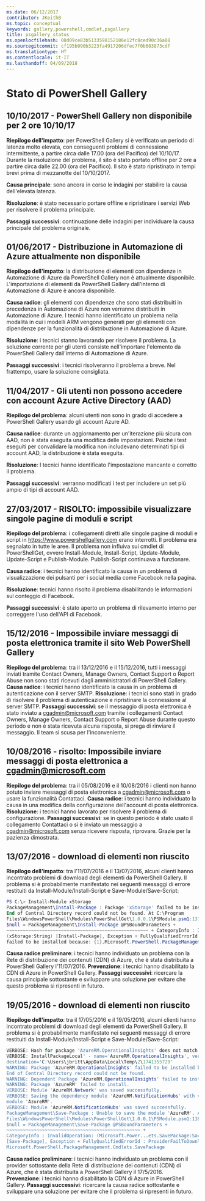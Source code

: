 ```yaml
---
ms.date: 06/12/2017
contributor: JKeithB
ms.topic: conceptual
keywords: gallery,powershell,cmdlet,psgallery
title: psgallery_status
ms.openlocfilehash: 08d09ce83b5133598152186e12fc8ced90c36a88
ms.sourcegitcommit: cf195b090b3223fa4917206dfec7f0b603873cdf
ms.translationtype: HT
ms.contentlocale: it-IT
ms.lasthandoff: 04/09/2018
---
```

<a name="powershell-gallery-status"></a>Stato di PowerShell Gallery
=========================
## <a name="10102017---powershell-gallery-unavailable-for-2-hours-101017"></a>10/10/2017 - PowerShell Gallery non disponibile per 2 ore 10/10/17

__Riepilogo dell'impatto__: per PowerShell Gallery si è verificato un periodo di latenza molto elevata, con conseguenti problemi di connessione intermittente, a partire circa dalle 17.00 (ora del Pacifico) del 10/10/17. Durante la risoluzione del problema, il sito è stato portato offline per 2 ore a partire circa dalle 22.00 (ora del Pacifico). Il sito è stato ripristinato in tempi brevi prima di mezzanotte del 10/10/2017.

__Causa principale__: sono ancora in corso le indagini per stabilire la causa dell'elevata latenza.

__Risoluzione__: è stato necessario portare offline e ripristinare i servizi Web per risolvere il problema principale.

__Passaggi successivi__: continuazione delle indagini per individuare la causa principale del problema originale.

## <a name="06012017---deploy-to-azure-automation-currently-unavailable"></a>01/06/2017 - Distribuzione in Automazione di Azure attualmente non disponibile

__Riepilogo dell'impatto__: la distribuzione di elementi con dipendenze in Automazione di Azure da PowerShell Gallery non è attualmente disponibile.  L'importazione di elementi da PowerShell Gallery dall'interno di Automazione di Azure è ancora disponibile.

__Causa radice__: gli elementi con dipendenze che sono stati distribuiti in precedenza in Automazione di Azure non verranno distribuiti in Automazione di Azure. I tecnici hanno identificato un problema nella modalità in cui i modelli ARM vengono generati per gli elementi con dipendenze per la funzionalità di distribuzione in Automazione di Azure.

__Risoluzione__: i tecnici stanno lavorando per risolvere il problema.  La soluzione corrente per gli utenti consiste nell'importare l'elemento da PowerShell Gallery dall'interno di Automazione di Azure.

__Passaggi successivi__: i tecnici risolveranno il problema a breve.  Nel frattempo, usare la soluzione consigliata.


## <a name="04112017---users-unable-to-log-in-with-azure-active-directory-aad-accounts"></a>11/04/2017 - Gli utenti non possono accedere con account Azure Active Directory (AAD)

__Riepilogo del problema__: alcuni utenti non sono in grado di accedere a PowerShell Gallery usando gli account Azure AD.

__Causa radice__: durante un aggiornamento per un'iterazione più sicura con AAD, non è stata eseguita una modifica delle impostazioni.
Poiché i test eseguiti per convalidare la modifica non includevano determinati tipi di account AAD, la distribuzione è stata eseguita.

__Risoluzione__: I tecnici hanno identificato l'impostazione mancante e corretto il problema.

__Passaggi successivi__: verranno modificati i test per includere un set più ampio di tipi di account AAD.

## <a name="03272017---resolved-unable-to-see-individual-module-and-script-pages"></a>27/03/2017 - RISOLTO: impossibile visualizzare singole pagine di moduli e script

__Riepilogo del problema__: i collegamenti diretti alle singole pagine di moduli e script in https://www.powershellgallery.com erano interrotti. Il problema era segnalato in tutte le aree. Il problema non influiva sui cmdlet di PowerShellGet, ovvero Install-Module, Install-Script, Update-Module, Update-Script e Publish-Module. Publish-Script continuava a funzionare.

__Causa radice__: i tecnici hanno identificato la causa in un problema di visualizzazione dei pulsanti per i social media come Facebook nella pagina.

__Risoluzione__: tecnici hanno risolto il problema disabilitando le informazioni sul conteggio di Facebook.

__Passaggi successivi__: è stato aperto un problema di rilevamento interno per correggere l'uso dell'API di Facebook.

## <a name="12152016---unable-to-send-emails-via-powershellgallery-website"></a>15/12/2016 - Impossibile inviare messaggi di posta elettronica tramite il sito Web PowerShell Gallery

__Riepilogo del problema__: tra il 13/12/2016 e il 15/12/2016, tutti i messaggi inviati tramite Contact Owners, Manage Owners, Contact Support o Report Abuse non sono stati ricevuti dagli amministratori di PowerShell Gallery.
__Causa radice__: i tecnici hanno identificato la causa in un problema di autenticazione con il server SMTP.
__Risoluzione__: i tecnici sono stati in grado di risolvere il problema di autenticazione e ripristinare la connessione al server SMTP.
__Passaggi successivi__: se il messaggio di posta elettronica è stato inviato a cgadmin@microsoft.com tramite i collegamenti Contact Owners, Manage Owners, Contact Support o Report Abuse durante questo periodo e non è stata ricevuta alcuna risposta, si prega di rinviare il messaggio. Il team si scusa per l'inconveniente.



## <a name="8102016---resolved-unable-to-send-emails-to-cgadminmicrosoftcom"></a>10/08/2016 - risolto: Impossibile inviare messaggi di posta elettronica a cgadmin@microsoft.com

__Riepilogo del problema__: tra il 05/08/2016 e il 10/08/2016 i clienti non hanno potuto inviare messaggi di posta elettronica a cgadmin@microsoft.com o usare la funzionalità Contattaci.
__Causa radice__: i tecnici hanno individuato la causa in una modifica della configurazione dell'account di posta elettronica.
__Risoluzione__: i tecnici hanno lavorato per risolvere il problema di configurazione.
__Passaggi successivi__: se in questo periodo è stato usato il collegamento Contattaci o si è inviato un messaggio a cgadmin@microsoft.com senza ricevere risposta, riprovare. Grazie per la pazienza dimostrata.



## <a name="7132016---download-items-failed"></a>13/07/2016 - download di elementi non riuscito

__Riepilogo dell'impatto__: tra l'11/07/2016 e il 13/07/2016, alcuni clienti hanno incontrato problemi di download degli elementi da PowerShell Gallery. Il problema si è probabilmente manifestato nei seguenti messaggi di errore restituiti da Install-Module/Install-Script e Save-Module/Save-Script:

```powershell
PS C:\> Install-Module xStorage
PackageManagement\Install-Package : Package 'xStorage' failed to be installed because:
End of Central Directory record could not be found. At C:\Program
Files\WindowsPowerShell\Modules\PowerShellGet\1.0.0.1\PSModule.psm1:1375 char:21 + ...
$null = PackageManagement\Install-Package @PSBoundParameters +
~~~~~~~~~~~~~~~~~~~~~~~~~~~~~~~~~~~~~~~~~~~~~~~~~~~~ + CategoryInfo : InvalidResult:
(xStorage:String) [Install-Package], Exception + FullyQualifiedErrorId : Package '{0}'
failed to be installed because: {1},Microsoft.PowerShell.PackageManagement.Cmdlets.InstallPackage
```

__Causa radice preliminare__: i tecnici hanno individuato un problema con la Rete di distribuzione dei contenuti (CDN) di Azure, che è stata distribuita a PowerShell Gallery l'11/07/2016.
__Prevenzione__: i tecnici hanno disabilitato la CDN di Azure in PowerShell Gallery.
__Passaggi successivi__: ricercare la causa principale sottostante e sviluppare una soluzione per evitare che questo problema si ripresenti in futuro.


## <a name="5192016---download-items-failed"></a>19/05/2016 - download di elementi non riuscito
__Riepilogo dell'impatto__: tra il 17/05/2016 e il 19/05/2016, alcuni clienti hanno incontrato problemi di download degli elementi da PowerShell Gallery. Il problema si è probabilmente manifestato nei seguenti messaggi di errore restituiti da Install-Module/Install-Script e Save-Module/Save-Script:

```powershell
VERBOSE: Hash for package 'AzureRM.OperationalInsights' does not match hash provided from the server.
VERBOSE: InstallPackageLocal' - name='AzureRM.OperationalInsights', version='1.0.8',
destination='C:\Users\jbritt\AppData\Local\Temp\2\1741355729'
WARNING: Package 'AzureRM.OperationalInsights' failed to be installed because:
End of Central Directory record could not be found.
WARNING: Dependent Package 'AzureRM.OperationalInsights' failed to install.
WARNING: Package 'AzureRM' failed to install.
VERBOSE: Module 'AzureRM.Network' was saved successfully.
VERBOSE: Saving the dependency module 'AzureRM.NotificationHubs' with version '1.0.8' for the
module 'AzureRM'.
VERBOSE: Module 'AzureRM.NotificationHubs' was saved successfully.
PackageManagement\Save-Package : Unable to save the module 'AzureRM'. At C:\Program
Files\WindowsPowerShell\Modules\PowerShellGet\1.0.0.1\PSModule.psm1:1187 char:21 +
$null = PackageManagement\Save-Package @PSBoundParameters +
~~~~~~~~~~~~~~~~~~~~~~~~~~~~~~~~~~~~~~~~~~~~~~~~~ +
CategoryInfo : InvalidOperation: (Microsoft.Power...ets.SavePackage:SavePackage)
[Save-Package], Exception + FullyQualifiedErrorId : ProviderFailToDownloadFile,
Microsoft.PowerShell.PackageManagement.Cmdlets.SavePackage
```

__Causa radice preliminare__: i tecnici hanno individuato un problema con il provider sottostante della Rete di distribuzione dei contenuti (CDN) di Azure, che è stata distribuita a PowerShell Gallery il 17/5/2016.
__Prevenzione__: i tecnici hanno disabilitato la CDN di Azure in PowerShell Gallery.
__Passaggi successivi__: ricercare la causa radice sottostante e sviluppare una soluzione per evitare che il problema si ripresenti in futuro.